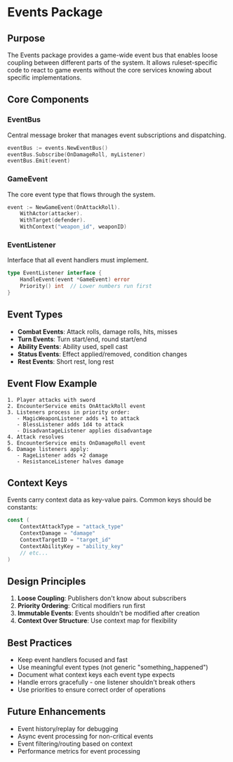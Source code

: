 # Events Package

## Purpose
The Events package provides a game-wide event bus that enables loose coupling between different parts of the system. It allows ruleset-specific code to react to game events without the core services knowing about specific implementations.

## Core Components

### EventBus
Central message broker that manages event subscriptions and dispatching.

```go
eventBus := events.NewEventBus()
eventBus.Subscribe(OnDamageRoll, myListener)
eventBus.Emit(event)
```

### GameEvent
The core event type that flows through the system.

```go
event := NewGameEvent(OnAttackRoll).
    WithActor(attacker).
    WithTarget(defender).
    WithContext("weapon_id", weaponID)
```

### EventListener
Interface that all event handlers must implement.

```go
type EventListener interface {
    HandleEvent(event *GameEvent) error
    Priority() int  // Lower numbers run first
}
```

## Event Types
- **Combat Events**: Attack rolls, damage rolls, hits, misses
- **Turn Events**: Turn start/end, round start/end  
- **Ability Events**: Ability used, spell cast
- **Status Events**: Effect applied/removed, condition changes
- **Rest Events**: Short rest, long rest

## Event Flow Example
```
1. Player attacks with sword
2. EncounterService emits OnAttackRoll event
3. Listeners process in priority order:
   - MagicWeaponListener adds +1 to attack
   - BlessListener adds 1d4 to attack
   - DisadvantageListener applies disadvantage
4. Attack resolves
5. EncounterService emits OnDamageRoll event
6. Damage listeners apply:
   - RageListener adds +2 damage
   - ResistanceListener halves damage
```

## Context Keys
Events carry context data as key-value pairs. Common keys should be constants:

```go
const (
    ContextAttackType = "attack_type"
    ContextDamage = "damage" 
    ContextTargetID = "target_id"
    ContextAbilityKey = "ability_key"
    // etc...
)
```

## Design Principles
1. **Loose Coupling**: Publishers don't know about subscribers
2. **Priority Ordering**: Critical modifiers run first
3. **Immutable Events**: Events shouldn't be modified after creation
4. **Context Over Structure**: Use context map for flexibility

## Best Practices
- Keep event handlers focused and fast
- Use meaningful event types (not generic "something_happened")
- Document what context keys each event type expects
- Handle errors gracefully - one listener shouldn't break others
- Use priorities to ensure correct order of operations

## Future Enhancements
- Event history/replay for debugging
- Async event processing for non-critical events
- Event filtering/routing based on context
- Performance metrics for event processing